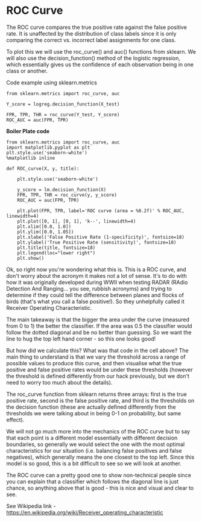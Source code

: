 # ROC Curve

The ROC curve compares the true positive rate against the false positive rate. It is unaffected by the distribution
of class labels since it is only comparing the correct vs. incorrect label assignments for one class.

To plot this we will use the roc_curve() and auc() functions from sklearn. We will also use the decision_function()
method of the logistic regression, which essentially gives us the confidence of each observation being in one class or
another.


Code example using sklearn.metrics
```
from sklearn.metrics import roc_curve, auc

Y_score = logreg.decision_function(X_test)

FPR, TPR, THR = roc_curve(Y_test, Y_score)
ROC_AUC = auc(FPR, TPR)
```

__Boiler Plate code__
```
from sklearn.metrics import roc_curve, auc
import matplotlib.pyplot as plt
plt.style.use('seaborn-white')
%matplotlib inline

def ROC_curve(X, y, title):

    plt.style.use('seaborn-white')

    y_score = lm.decision_function(X)
    FPR, TPR, THR = roc_curve(y, y_score)
    ROC_AUC = auc(FPR, TPR)

    plt.plot(FPR, TPR, label='ROC curve (area = %0.2f)' % ROC_AUC, linewidth=4)
    plt.plot([0, 1], [0, 1], 'k--', linewidth=4)
    plt.xlim([0.0, 1.0])
    plt.ylim([0.0, 1.05])
    plt.xlabel('False Positive Rate (1-specificity)', fontsize=18)
    plt.ylabel('True Positive Rate (sensitivity)', fontsize=18)
    plt.title(title, fontsize=18)
    plt.legend(loc="lower right")
    plt.show()
```


Ok, so right now you're wondering what this is. This is a ROC curve, and don't
worry about the acronym it makes not a lot of sense. It's to do with how it was originally developed during WWII when testing RADAR (RAdio Detection And Ranging... you see, rubbish acronyms) and trying to determine if they could tell the difference between planes
and flocks of birds (that's what you call a false positive!). So they unhelpfully called it Receiver Operating Characteristic.

The main takeaway is that the bigger
the area under the curve (measured from 0 to 1) the better the classifier. If the area was 0.5 the classifier would follow the
dotted diagonal and be no better than guessing. So we want the line to hug the top left hand corner - so
this one looks good!

But how did we calculate this? What was that code in the cell above? The main thing to understand is that we vary the threshold across a range of possible values to produce this curve, and then visualise what the true positive and false positive rates would be under these thresholds (however the threshold is defined differently from our hack previously, but we don't need to worry too much about the details).

The roc_curve function from sklearn returns three arrays:
first is the true positive rate, second is the false positive rate, and third is the thresholds on the
decision function (these are actually defined differently from the thresholds we were talking about in being 0-1 on probability, but same effect).

We will not go much more into the mechanics of the ROC curve but to say that each point is a different
model essentially with different decision boundaries, so generally we would select the one with the most
optimal characteristics for our situation (i.e. balancing false positives and false negatives), which generally
means the one closest to the top left. Since this model is so good, this is a bit difficult to see so we will look at another.

The ROC curve can a pretty good one to show non-technical people since you can explain that a classifier which follows the diagonal line is just chance, so anything above that is good - this is nice and visual and clear to see.




See Wikipedia link - https://en.wikipedia.org/wiki/Receiver_operating_characteristic
